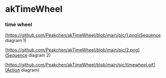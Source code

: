 # akTimeWheel
### time wheel

[https://github.com/Peakchen/akTimeWheel/blob/main/pic/1.png](Sequence diagram 1)

[https://github.com/Peakchen/akTimeWheel/blob/main/pic/2.png](Sequence diagram 2)

[https://github.com/Peakchen/akTimeWheel/blob/main/pic/timewheel.gif](Action diagram)